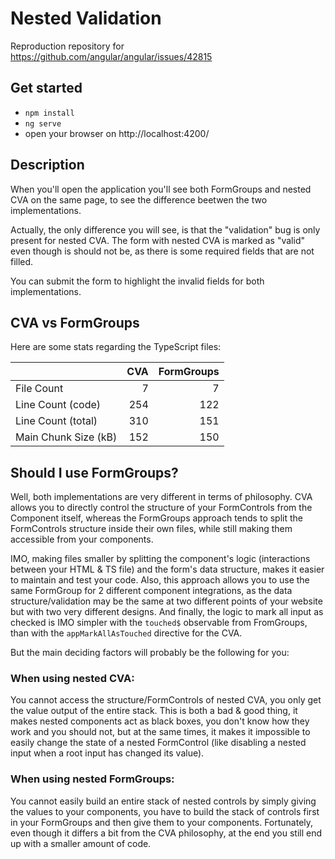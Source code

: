 # Nested Validation

Reproduction repository for https://github.com/angular/angular/issues/42815

## Get started

- `npm install`
- `ng serve`
- open your browser on http://localhost:4200/

## Description

When you'll open the application you'll see both FormGroups and nested CVA on the same page, to see the difference beetwen the two implementations.

Actually, the only difference you will see, is that the "validation" bug is only present for nested CVA.
The form with nested CVA is marked as "valid" even though is should not be, as there is some required fields that are not filled.

You can submit the form to highlight the invalid fields for both implementations.

## CVA vs FormGroups

Here are some stats regarding the TypeScript files:

|                      | CVA | FormGroups |
|----------------------|----:|-----------:|
| File Count           |   7 |          7 |
| Line Count (code)    | 254 |        122 |
| Line Count (total)   | 310 |        151 |
| Main Chunk Size (kB) | 152 |        150 |

## Should I use FormGroups?

Well, both implementations are very different in terms of philosophy.
CVA allows you to directly control the structure of your FormControls from the Component itself, whereas the FormGroups approach tends to split the FormControls structure inside their own files, while still making them accessible from your components.

IMO, making files smaller by splitting the component's logic (interactions between your HTML & TS file) and the form's data structure, makes it easier to maintain and test your code.
Also, this approach allows you to use the same FormGroup for 2 different component integrations, as the data structure/validation may be the same at two different points of your website but with two very different designs.
And finally, the logic to mark all input as checked is IMO simpler with the `touched$` observable from FromGroups, than with the `appMarkAllAsTouched` directive for the CVA.

But the main deciding factors will probably be the following for you:

### When using nested CVA:

You cannot access the structure/FormControls of nested CVA, you only get the value output of the entire stack.
This is both a bad & good thing, it makes nested components act as black boxes, you don't know how they work and you should not, but at the same times, it makes it impossible to easily change the state of a nested FormControl (like disabling a nested input when a root input has changed its value).

### When using nested FormGroups:

You cannot easily build an entire stack of nested controls by simply giving the values to your components, you have to build the stack of controls first in your FormGroups and then give them to your components. Fortunately, even though it differs a bit from the CVA philosophy, at the end you still end up with a smaller amount of code.
